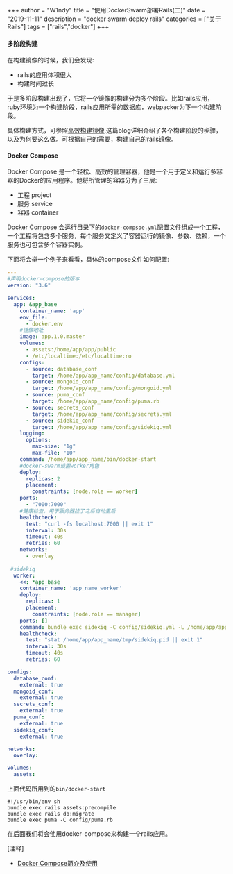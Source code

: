 +++
author = "W1ndy"
title = "使用DockerSwarm部署Rails(二)"
date = "2019-11-11"
description = "docker swarm deploy rails"
categories = ["关于Rails"]
tags = ["rails","docker"]
+++

#### 多阶段构建

在构建镜像的时候，我们会发现:

* rails的应用体积很大
* 构建时间过长

于是多阶段构建出现了，它将一个镜像的构建分为多个阶段。比如rails应用，ruby环境为一个构建阶段，rails应用所需的数据库，webpacker为下一个构建阶段。

具体构建方式，可参照[高效构建镜像](https://blog.wildcat.io/2019/06/rails-with-docker-part-1-zh/),这篇blog详细介绍了各个构建阶段的步骤，以及为何要这么做。可根据自己的需要，构建自己的rails镜像。

#### Docker Compose

Docker Compose 是一个轻松、高效的管理容器，他是一个用于定义和运行多容器的Docker的应用程序。他将所管理的容器分为了三层:

* 工程 project
* 服务 service
* 容器 container

Docker Compose 会运行目录下的`docker-compsoe.yml`配置文件组成一个工程，一个工程将包含多个服务，每个服务又定义了容器运行的镜像、参数、依赖，一个服务也可包含多个容器实例。

下面将会举一个例子来看看，具体的compose文件如何配置:

```yaml
---
#声明docker-compose的版本
version: "3.6"

services:
  app: &app_base
    container_name: 'app'
    env_file:
      - docker.env
    #镜像地址
    image: app.1.0.master
    volumes:
      - assets:/home/app/app/public
      - /etc/localtime:/etc/localtime:ro
    configs:
      - source: database_conf
        target: /home/app/app_name/config/database.yml
      - source: mongoid_conf
        target: /home/app/app_name/config/mongoid.yml
      - source: puma_conf
        target: /home/app/app_name/config/puma.rb
      - source: secrets_conf
        target: /home/app/app_name/config/secrets.yml
      - source: sidekiq_conf
        target: /home/app/app_name/config/sidekiq.yml
    logging:
      options:
        max-size: "1g"
        max-file: "10"
    command: /home/app/app_name/bin/docker-start
    #docker-swarm设置worker角色
    deploy:
      replicas: 2
      placement:
        constraints: [node.role == worker]
    ports:
      - "7000:7000"
    #健康检查，用于服务器挂了之后自动重启
    healthcheck:
      test: "curl -fs localhost:7000 || exit 1"
      interval: 30s
      timeout: 40s
      retries: 60
    networks:
      - overlay
      
 #sidekiq
  worker:
    <<: *app_base
    container_name: 'app_name_worker'
    deploy:
      replicas: 1
      placement:
        constraints: [node.role == manager]
    ports: []
    command: bundle exec sidekiq -C config/sidekiq.yml -L /home/app/app_name/log/sidekiq.log
    healthcheck:
      test: "stat /home/app/app_name/tmp/sidekiq.pid || exit 1"
      interval: 30s
      timeout: 40s
      retries: 60

configs:
  database_conf:
    external: true
  mongoid_conf:
    external: true
  secrets_conf:
    external: true
  puma_conf:
    external: true
  sidekiq_conf:
    external: true

networks:
  overlay:

volumes:
  assets:

```

上面代码所用到的`bin/docker-start`

```shell
#!/usr/bin/env sh
bundle exec rails assets:precompile
bundle exec rails db:migrate
bundle exec puma -C config/puma.rb

```

在后面我们将会使用docker-compose来构建一个rails应用。

[注释]
* [Docker Compose简介及使用](https://yeasy.gitbooks.io/docker_practice/compose/introduction.html)